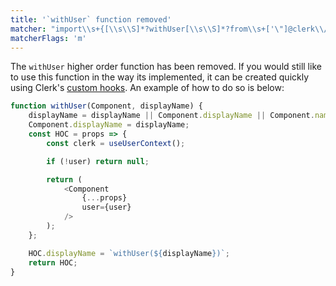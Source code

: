 ```yaml
---
title: '`withUser` function removed'
matcher: "import\\s+{[\\s\\S]*?withUser[\\s\\S]*?from\\s+['\"]@clerk\\/(?:nextjs|clerk-react)[\\s\\S]*?['\"]"
matcherFlags: 'm'
---
```


The `withUser` higher order function has been removed. If you would still like to use this function in the way its implemented, it can be created quickly using Clerk's [custom hooks](https://clerk.com/docs/references/react/overview). An example of how to do so is below:

```js
function withUser(Component, displayName) {
	displayName = displayName || Component.displayName || Component.name || 'Component';
	Component.displayName = displayName;
	const HOC = props => {
		const clerk = useUserContext();

		if (!user) return null;

		return (
			<Component
				{...props}
				user={user}
			/>
		);
	};

	HOC.displayName = `withUser(${displayName})`;
	return HOC;
}
```
